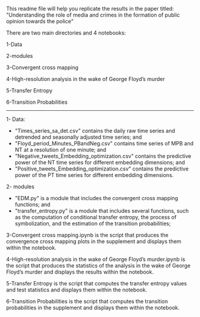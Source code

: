 This readme file will help you replicate the results in the paper titled: "Understanding the role of media and crimes in the formation of public opinion towards the police"

There are two main directories and 4 notebooks:

1-Data

2-modules

3-Convergent cross mapping

4-High-resolution analysis in the wake of George Floyd’s murder

5-Transfer Entropy

6-Transition Probabilities

 ---

1- Data:
- "Times_series_sa_det.csv" contains the daily raw time series and detrended and seasonally adjusted time series; and 
- "Floyd_period_Minutes_PBandNeg.csv" contains time series of MPB and NT at a resolution of one minute; and
- "Negative_tweets_Embedding_optimization.csv" contains the predictive power of the NT time series for different embedding dimensions; and
- "Positive_tweets_Embedding_optimization.csv" contains the predictive power of the PT time series for different embedding dimensions.

2- modules
- "EDM.py" is a module that includes the convergent cross mapping functions; and
- "transfer_entropy.py" is a module that includes several functions, such as the computation of conditional transfer entropy, the process of symbolization, and the estimation of the transition probabilities;


3-Convergent cross mapping.ipynb
is the script that produces the convergence cross mapping plots in the supplement and displays them within the notebook.

4-High-resolution analysis in the wake of George Floyd’s murder.ipynb
is the script that produces the statistics of the analysis in the wake of George Floyd’s murder and displays the results within the notebook.

5-Transfer Entropy
is the script that computes the transfer entropy values and test statistics and displays them within the notebook.

6-Transition Probabilities
is the script that computes the transition probabilities in the supplement and displays them within the notebook.
